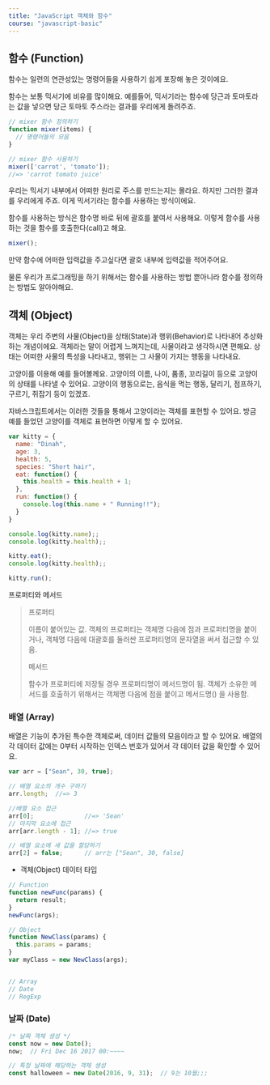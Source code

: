 ```yaml
---
title: "JavaScript 객체와 함수"
course: "javascript-basic"
---
```




## 함수 (Function)

함수는 일련의 연관성있는 명령어들을 사용하기 쉽게 포장해 놓은 것이에요. 

함수는 보통 믹서기에 비유를 많이해요. 예를들어, 믹서기라는 함수에 당근과 토마토라는 값을 넣으면 당근 토마토 주스라는 결과를 우리에게 돌려주죠. 

```js
// mixer 함수 정의하기
function mixer(items) {
  // 명령어들의 모음
}

// mixer 함수 사용하기
mixer(['carrot', 'tomato']);
//=> 'carrot tomato juice'
```

우리는 믹서기 내부에서 어떠한 원리로 주스를 만드는지는 몰라요. 하지만 그러한 결과를 우리에게 주죠. 이게 믹서기라는 함수를 사용하는 방식이에요.

함수를 사용하는 방식은 함수명 바로 뒤에 괄호를 붙여서 사용해요. 이렇게 함수를 사용하는 것을 함수를 호출한다(call)고 해요.

```js
mixer();
```

만약 함수에 어떠한 입력값을 주고싶다면 괄호 내부에 입력값을 적어주어요.

물론 우리가 프로그래밍을 하기 위해서는 함수를 사용하는 방법 뿐아니라 함수를 정의하는 방법도 알아야해요.





## 객체 (Object)

객체는 우리 주변의 사물(Object)을 상태(State)과 행위(Behavior)로 나타내어 추상화하는 개념이에요. 객체라는 말이 어렵게 느껴지는데, 사물이라고 생각하시면 편해요. 상태는 어떠한 사물의 특성을 나타내고, 행위는 그 사물이 가지는 행동을 나타내요. 

고양이를 이용해 예를 들어볼께요. 고양이의 이름, 나이, 품종, 꼬리길이 등으로 고양이의 상태를 나타낼 수 있어요. 고양이의 행동으로는, 음식을 먹는 행동, 달리기, 점프하기, 구르기, 쥐잡기 등이 있겠죠.

자바스크립트에서는 이러한 것들을 통해서 고양이라는 객체를 표현할 수 있어요. 방금 예를 들었던 고양이를 객체로 표현하면 이렇게 할 수 있어요.

```js
var kitty = {
  name: "Dinah",
  age: 3,
  health: 5,
  species: "Short hair",
  eat: function() {
    this.health = this.health + 1;
  },
  run: function() {
    console.log(this.name + " Running!!");
  }
}

console.log(kitty.name);;
console.log(kitty.health);;

kitty.eat();
console.log(kitty.health);;

kitty.run();
```



프로퍼티와 메서드

> 프로퍼티
>
> 이름이 붙어있는 값. 객체의 프로퍼티는 객체명 다음에 점과 프로퍼티명을 붙이거나, 객체명 다음에 대괄호를 둘러싼 프로퍼티명의 문자열을 써서 접근할 수 있음.
>
> 메서드
>
> 함수가 프로퍼티에 저장될 경우 프로퍼티명이 메서드명이 됨. 객체가 소유한 메서드를 호출하기 위해서는 객체명 다음에 점을 붙이고 메서드명() 을 사용함.





### 배열 (Array)

배열은 기능이 추가된 특수한 객체로써, 데이터 값들의 모음이라고 할 수 있어요. 배열의 각 데이터 값에는 0부터 시작하는 인덱스 번호가 있어서 각 데이터 값을 확인할 수 있어요.

```javascript
var arr = ["Sean", 30, true];

// 배열 요소의 개수 구하기
arr.length;  //=> 3

//배열 요소 접근
arr[0];              //=> 'Sean'
// 마지막 요소에 접근
arr[arr.length - 1]; //=> true

// 배열 요소에 새 값을 할당하기
arr[2] = false;      // arr는 ["Sean", 30, false]
```





- 객체(Object) 데이터 타입

```js
// Function
function newFunc(params) {
  return result;
}
newFunc(args);

// Object
function NewClass(params) {
  this.params = params;
}
var myClass = new NewClass(args);


// Array
// Date
// RegExp
```





### 날짜 (Date)

```js
/* 날짜 객체 생성 */
const now = new Date();
now;  // Fri Dec 16 2017 00:~~~~

// 특정 날짜에 해당하는 객체 생성
const halloween = new Date(2016, 9, 31);  // 9는 10월;;;
```



